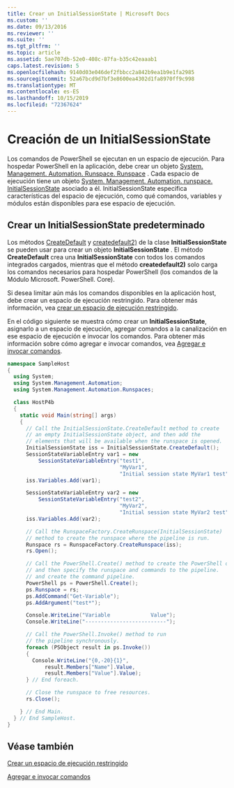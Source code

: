 ```yaml
---
title: Crear un InitialSessionState | Microsoft Docs
ms.custom: ''
ms.date: 09/13/2016
ms.reviewer: ''
ms.suite: ''
ms.tgt_pltfrm: ''
ms.topic: article
ms.assetid: 5ae707db-52e0-408c-87fa-b35c42eaaab1
caps.latest.revision: 5
ms.openlocfilehash: 9140d03e046def2fbbcc2a842b9ea1b9e1fa2985
ms.sourcegitcommit: 52a67bcd9d7bf3e8600ea4302d1fa8970ff9c998
ms.translationtype: MT
ms.contentlocale: es-ES
ms.lasthandoff: 10/15/2019
ms.locfileid: "72367624"
---
```

# <a name="creating-an-initialsessionstate"></a>Creación de un InitialSessionState

Los comandos de PowerShell se ejecutan en un espacio de ejecución.
Para hospedar PowerShell en la aplicación, debe crear un objeto [System. Management. Automation. Runspace. Runspace](/dotnet/api/System.Management.Automation.Runspaces.Runspace) .
Cada espacio de ejecución tiene un objeto [System. Management. Automation. runspace. InitialSessionState](/dotnet/api/System.Management.Automation.Runspaces.InitialSessionState) asociado a él.
InitialSessionState especifica características del espacio de ejecución, como qué comandos, variables y módulos están disponibles para ese espacio de ejecución.

## <a name="create-a-default-initialsessionstate"></a>Crear un InitialSessionState predeterminado

Los métodos [CreateDefault](/dotnet/api/System.Management.Automation.Runspaces.InitialSessionState.CreateDefault) y [createdefault2)](/dotnet/api/System.Management.Automation.Runspaces.InitialSessionState.CreateDefault2) de la clase **InitialSessionState** se pueden usar para crear un objeto **InitialSessionState** .
El método **CreateDefault** crea una **InitialSessionState** con todos los comandos integrados cargados, mientras que el método **createdefault2)** solo carga los comandos necesarios para hospedar PowerShell (los comandos de la Módulo Microsoft. PowerShell. Core).

Si desea limitar aún más los comandos disponibles en la aplicación host, debe crear un espacio de ejecución restringido.
Para obtener más información, vea [crear un espacio de ejecución restringido](creating-a-constrained-runspace.md).

En el código siguiente se muestra cómo crear un **InitialSessionState**, asignarlo a un espacio de ejecución, agregar comandos a la canalización en ese espacio de ejecución e invocar los comandos.
Para obtener más información sobre cómo agregar e invocar comandos, vea [Agregar e invocar comandos](adding-and-invoking-commands.md).

```csharp
namespace SampleHost
{
  using System;
  using System.Management.Automation;
  using System.Management.Automation.Runspaces;

  class HostP4b
  {
    static void Main(string[] args)
    {
      // Call the InitialSessionState.CreateDefault method to create
      // an empty InitialSessionState object, and then add the
      // elements that will be available when the runspace is opened.
      InitialSessionState iss = InitialSessionState.CreateDefault();
      SessionStateVariableEntry var1 = new
          SessionStateVariableEntry("test1",
                                    "MyVar1",
                                    "Initial session state MyVar1 test");
      iss.Variables.Add(var1);

      SessionStateVariableEntry var2 = new
          SessionStateVariableEntry("test2",
                                    "MyVar2",
                                    "Initial session state MyVar2 test");
      iss.Variables.Add(var2);

      // Call the RunspaceFactory.CreateRunspace(InitialSessionState)
      // method to create the runspace where the pipeline is run.
      Runspace rs = RunspaceFactory.CreateRunspace(iss);
      rs.Open();

      // Call the PowerShell.Create() method to create the PowerShell object,
      // and then specify the runspace and commands to the pipeline.
      // and create the command pipeline.
      PowerShell ps = PowerShell.Create();
      ps.Runspace = rs;
      ps.AddCommand("Get-Variable");
      ps.AddArgument("test*");

      Console.WriteLine("Variable             Value");
      Console.WriteLine("--------------------------");

      // Call the PowerShell.Invoke() method to run
      // the pipeline synchronously.
      foreach (PSObject result in ps.Invoke())
      {
        Console.WriteLine("{0,-20}{1}",
            result.Members["Name"].Value,
            result.Members["Value"].Value);
      } // End foreach.

      // Close the runspace to free resources.
      rs.Close();

    } // End Main.
  } // End SampleHost.
}
```

## <a name="see-also"></a>Véase también

[Crear un espacio de ejecución restringido](creating-a-constrained-runspace.md)

[Agregar e invocar comandos](adding-and-invoking-commands.md)
